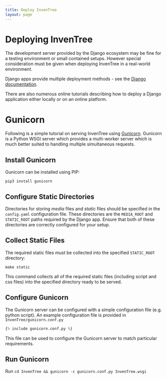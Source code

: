 ```yaml
---
title: Deploy InvenTree
layout: page
---
```


# Deploying InvenTree

The development server provided by the Django ecosystem may be fine for a testing environment or small contained setups. However special consideration must be given when deploying InvenTree in a real-world environment.

Django apps provide multiple deployment methods - see the [Django documentation](https://docs.djangoproject.com/en/2.2/howto/deployment/).

There are also numerous online tutorials describing how to deploy a Django application either locally or on an online platform.

# Gunicorn

Following is a simple tutorial on serving InvenTree using [Gunicorn](https://gunicorn.org/). Gunicorn is a Python WSGI server which provides a multi-worker server which is much better suited to handling multiple simultaneous requests. 

## Install Gunicorn

Gunicorn can be installed using PIP:

``pip3 install gunicorn``

## Configure Static Directories

Directories for storing *media* files and *static* files should be specified in the ``config.yaml`` configuration file. These directories are the ``MEDIA_ROOT`` and ``STATIC_ROOT`` paths required by the Django app. Ensure that both of these directories are correctly configured for your setup.

## Collect Static Files

The required static files must be collected into the specified ``STATIC_ROOT`` directory:

`make static`

This command collects all of the required static files (including script and css files) into the specified directory ready to be served.

## Configure Gunicorn

The Gunicorn server can be configured with a simple configuration file (e.g. python script). An example configuration file is provided in ``InvenTree/gunicorn.conf.py``

```python
{% include gunicorn.conf.py %}
```

This file can be used to configure the Gunicorn server to match particular requirements.

## Run Gunicorn

Run ``cd InvenTree && gunicorn -c gunicorn.conf.py InvenTree.wsgi``
